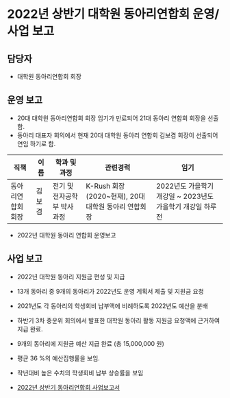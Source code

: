 2022년 상반기 대학원 동아리연합회 운영/사업 보고
===
##  담당자
- 대학원 동아리연합회 회장

## 운영 보고
- 20대 대학원 동아리연합회 회장 임기가 만료되어 21대 동아리 연합회 회장을 선출함.
- 동아리 대표자 회의에서 현재 20대 대학원 동아리 연합회 김보겸 회장이 선출되어 연임 하기로 함.

| 직책 | 이름 | 학과 및 과정 | 관련경력 | 임기 |
|---|---|---|---|---|
| 동아리연합회 회장 | 김보겸 | 전기 및 전자공학부 박사과정 | K-Rush 회장 (2020~현재), 20대 대학원 동아리 연합회장 | 2022년도 가을학기 개강일 ~ 2023년도 가을학기 개강일 하루 전 |

- 2022년 대학원 동아리 연합회 운영보고

## 사업 보고
  - 2022년 대학원 동아리 지원금 편성 및 지급
  - 13개 동아리 중 9개의 동아리가 2022년도 운영 계획서 제출 및 지원금 요청
  - 2021년도 각 동아리의 학생회비 납부액에 비례하도록 2022년도 예산을 분배
  - 하반기 3차 중운위 회의에서 발표한 대학원 동아리 활동 지원금 요청액에 근거하여 지급 완료. 
  - 9개의 동아리에 지원금 예산 지급 완료 (총 15,000,000 원)
  - 평균 36 %의 예산집행률을 보임.
  - 작년대비 높은 수치의 학생회비 납부 상승률을 보임

  - [2022년 상반기 동아리연합회 사업보고서](대학원-동아리연합회-2022년-상반기-사업보고서.md)
